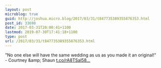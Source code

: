 ```yaml
---
layout: post
microblog: true
guid: http://joshua.micro.blog/2017/03/31/t847735389355876353.html
post_id: 33698
date: 2017-03-31T20:00:41+1100
lastmod: 2019-07-30T17:41:18+1100
type: post
url: /2017/03/31/t847735389355876353.html
---
```

"No one else will have the same wedding as us as you made it an original!" - Courtney &amp;amp; Shaun [t.co/rA8TSaI58...](https://t.co/rA8TSaI58v)
